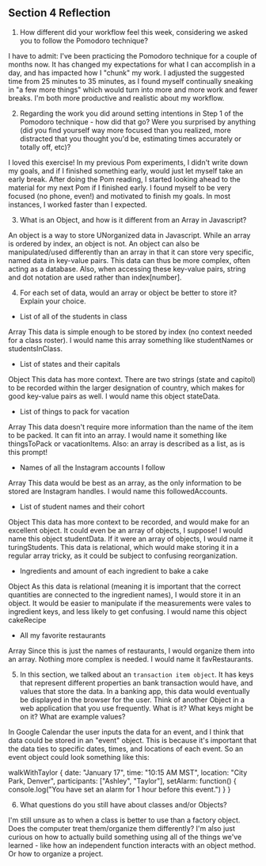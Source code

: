 ## Section 4 Reflection

1. How different did your workflow feel this week, considering we asked you to follow the Pomodoro technique?

I have to admit: I've been practicing the Pomodoro technique for a couple of months now. It has changed my expectations for what I can accomplish in a day, and has impacted how I "chunk" my work. I adjusted the suggested time from 25 minutes to 35 minutes, as I found myself continually sneaking in "a few more things" which would turn into more and more work and fewer breaks. I'm both more productive and realistic about my workflow.

2. Regarding the work you did around setting intentions in Step 1 of the Pomodoro technique - how did that go? Were you surprised by anything (did you find yourself way more focused than you realized, more distracted that you thought you'd be, estimating times accurately or totally off, etc)?

I loved this exercise! In my previous Pom experiments, I didn't write down my goals, and if I finished something early, would just let myself take an early break. After doing the Pom reading, I started looking ahead to the material for my next Pom if I finished early. I found myself to be very focused (no phone, even!) and motivated to finish my goals. In most instances, I worked faster than I expected.

3. What is an Object, and how is it different from an Array in Javascript?

An object is a way to store UNorganized data in Javascript. While an array is ordered by index, an object is not. An object can also be manipulated/used differently than an array in that it can store very specific, named data in key-value pairs. This data can thus be more complex, often acting as a database. Also, when accessing these key-value pairs, string and dot notation are used rather than index[number].

4. For each set of data, would an array or object be better to store it? Explain your choice.

  * List of all of the students in class

Array
 This data is simple enough to be stored by index (no context needed for a class roster). I would name this array something like studentNames or studentsInClass.

  * List of states and their capitals

Object
This data has more context. There are two strings (state and capitol) to be recorded within the larger designation of country, which makes for good key-value pairs as well. I would name this object stateData.

  * List of things to pack for vacation

Array
This data doesn't require more information than the name of the item to be packed. It can fit into an array. I would name it something like thingsToPack or vacationItems. Also: an array is described as a list, as is this prompt!

  * Names of all the Instagram accounts I follow

Array
This data would be best as an array, as the only information to be stored are Instagram handles. I would name this followedAccounts.

  * List of student names and their cohort

Object
This data has more context to be recorded, and would make for an excellent object. It could even be an array of objects, I suppose! I would name this object studentData. If it were an array of objects, I would name it turingStudents. This data is relational, which would make storing it in a regular array tricky, as it could be subject to confusing reorganization.

  * Ingredients and amount of each ingredient to bake a cake

Object
As this data is relational (meaning it is important that the correct quantities are connected to the ingredient names), I would store it in an object. It would be easier to manipulate if the measurements were vales to ingredient keys, and less likely to get confusing. I would name this object cakeRecipe

  * All my favorite restaurants

Array
Since this is just the names of restaurants, I would organize them into an array. Nothing more complex is needed. I would name it favRestaurants.


5. In this section, we talked about an `transaction item object`. It has keys that represent different properties an bank transaction would have, and values that store the data. In a banking app, this data would eventually be displayed in the browser for the user. Think of another Object in a web application that you use frequently. What is it? What keys might be on it? What are example values?

In Google Calendar the user inputs the data for an event, and I think that data could be stored in an "event" object. This is because it's important that the data ties to specific dates, times, and locations of each event. So an event object could look something like this:

walkWithTaylor {
  date: "January 17",
  time: "10:15 AM MST",
  location: "City Park, Denver",
  participants: ["Ashley", "Taylor"],
  setAlarm: function() {
    console.log("You have set an alarm for 1 hour before this event.")
  }
}

6. What questions do you still have about classes and/or Objects?

I'm still unsure as to when a class is better to use than a factory object. Does the computer treat them/organize them differently? I'm also just curious on how to actually build something using all of the things we've learned - like how an independent function interacts with an object method. Or how to organize a project.
